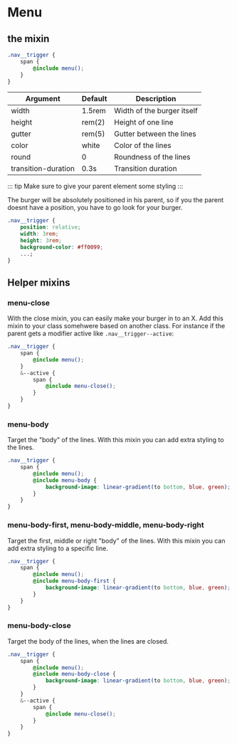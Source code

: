 # Menu

## the mixin

```scss
.nav__trigger {
	span {
		@include menu();
	}
}
```

| Argument            | Default | Description                |
| ------------------- | ------- | -------------------------- |
| width               | 1.5rem  | Width of the burger itself |
| height              | rem(2)  | Height of one line         |
| gutter              | rem(5)  | Gutter between the lines   |
| color               | white   | Color of the lines         |
| round               | 0       | Roundness of the lines     |
| transition-duration | 0.3s    | Transition duration        |

::: tip
Make sure to give your parent element some styling
:::

The burger will be absolutely positioned in his parent, so if you the parent doesnt have a position, you have to go look for your burger.

```css
.nav__trigger {
	position: relative;
	width: 3rem;
	height: 3rem;
	background-color: #ff0099;
	...;
}
```

## Helper mixins

### menu-close

With the close mixin, you can easily make your burger in to an X. Add this mixin to your class somehwere based on another class. For instance if the parent gets a modifier active like `.nav__trigger--active`:

```scss
.nav__trigger {
	span {
		@include menu();
	}
	&--active {
		span {
			@include menu-close();
		}
	}
}
```

### menu-body

Target the "body" of the lines. With this mixin you can add extra styling to the lines.

```scss
.nav__trigger {
	span {
		@include menu();
		@include menu-body {
			background-image: linear-gradient(to bottom, blue, green);
		}
	}
}
```

### menu-body-first, menu-body-middle, menu-body-right

Target the first, middle or right "body" of the lines. With this mixin you can add extra styling to a specific line.

```scss
.nav__trigger {
	span {
		@include menu();
		@include menu-body-first {
			background-image: linear-gradient(to bottom, blue, green);
		}
	}
}
```

### menu-body-close

Target the body of the lines, when the lines are closed.

```scss
.nav__trigger {
	span {
		@include menu();
		@include menu-body-close {
			background-image: linear-gradient(to bottom, blue, green);
		}
	}
	&--active {
		span {
			@include menu-close();
		}
	}
}
```
